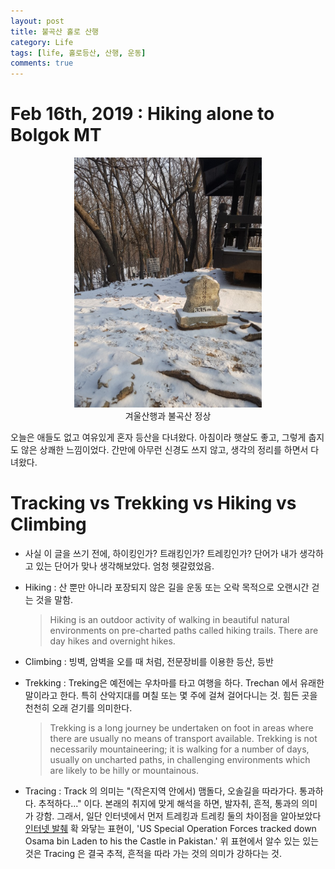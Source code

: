 ```yaml
---
layout: post
title: 불곡산 홀로 산행
category: Life
tags: [life, 홀로등산, 산행, 운동]
comments: true
---
```

# Feb 16th, 2019 : Hiking alone to  Bolgok MT

<center>
<figure>
<img src="/assets/post-img/Life/20190216_01.jpg" width='300px' height='400px' alt="">
<figcaption>겨울산행과 불곡산 정상</figcaption>
</figure>
</center>

오늘은 애들도 없고 여유있게 혼자 등산을 다녀왔다. 
아침이라 햇살도 좋고, 그렇게 춥지도 않은 상쾌한 느낌이었다. 
간만에 아무런 신경도 쓰지 않고, 생각의 정리를 하면서 다녀왔다.

# Tracking vs Trekking vs Hiking vs Climbing
- 사실 이 글을 쓰기 전에, 하이킹인가? 트래킹인가? 트레킹인가? 단어가 내가 생각하고 있는 단어가 맞나 생각해보았다. 엄청 헷갈렸었음.  
- Hiking : 산 뿐만 아니라 포장되지 않은 길을 운동 또는 오락 목적으로 오랜시간 걷는 것을 말함. 
	> Hiking is an outdoor activity of walking in beautiful natural environments on pre-charted paths called hiking trails. There are day hikes and overnight hikes.
- Climbing : 빙벽, 암벽을 오를 때 처럼, 전문장비를 이용한 등산, 등반

- Trekking : Treking은 예전에는 우차마를 타고 여행을 하다. Trechan 에서 유래한 말이라고 한다. 특히 산악지대를 며칠 또는 몇 주에 걸쳐 걸어다니는 것. 힘든 곳을 천천히 오래 걷기를 의미한다.
	>Trekking is a long journey be undertaken on foot in areas where there are usually no means of transport available. Trekking is not necessarily mountaineering; it is walking for a number of days, usually on uncharted paths, in challenging environments which are likely to be hilly or mountainous.
- Tracing : Track 의 의미는 "(작은지역 안에서) 맴돌다, 오솔길을 따라가다. 통과하다. 추적하다..."
 이다. 본래의 취지에 맞게 해석을 하면, 발자취, 흔적, 통과의 의미가 강함. 그래서, 일단 인터넷에서 먼저 트레킹과 트레킹 둘의 차이점을 알아보았다
  [인터넷 발췌](http://m.blog.daum.net/shkang47/15304975?np_nil_b=-2)
  확 와닿는 표현이, 'US Special Operation Forces tracked down Osama bin Laden to his the Castle in Pakistan.'
  위 표현에서 알수 있는 있는 것은 Tracing 은 결국 추적, 흔적을 따라 가는 것의 의미가 강하다는 것.  
 
 
 

 
 
 
 
 



